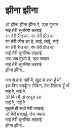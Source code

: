 # झीना झीना

ओ झीना झीना झीना रे, उड़ा गुलाल  
माई तेरी चुनरिया लहराई  
रंग तेरी रीत का, रंग तेरी प्रीत का  
रंग तेरी जीत का है, लाई, लाई, लाई  
रंग तेरी रीत का, रंग तेरी प्रीत का  
माई तेरी चुनरिया लहराई  
जब-जब मुझपे है, उठा सवाल  
माई तेरी चुनरिया लहराई  
झीना झीना...  

जग से हारा नहीं मैं, खुद से हारा हूँ माँ  
इक दिन चमकूँगा लेकिन, तेरा सितारा हूँ माँ  
माई रे, माई रे  
तेरे बिन मैं तो अधूरा रहा  
माई रे, माई रे  
मुझसे ही रूठी मेरी परछाई  
ओ मेरी परछाई, तेरा ख्याल  
माई तेरी चुनरिया लहराई  
झीना झीना...  
